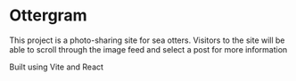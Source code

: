 # Ottergram

This project is a photo-sharing site for sea otters. Visitors to the site will be able to scroll through the image feed and select a post for more information

Built using Vite and React